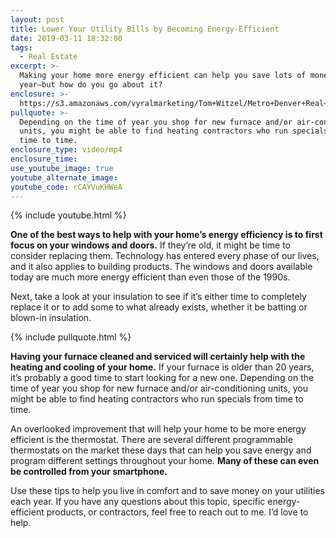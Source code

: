```yaml
---
layout: post
title: Lower Your Utility Bills by Becoming Energy-Efficient
date: 2019-03-11 18:32:00
tags:
  - Real Estate
excerpt: >-
  Making your home more energy efficient can help you save lots of money each
  year—but how do you go about it?
enclosure: >-
  https://s3.amazonaws.com/vyralmarketing/Tom+Witzel/Metro+Denver+Real+Estate-+Lower+Your+Utility+Bills+by+Becoming+Energy-Efficient.mp4
pullquote: >-
  Depending on the time of year you shop for new furnace and/or air-conditioning
  units, you might be able to find heating contractors who run specials from
  time to time.
enclosure_type: video/mp4
enclosure_time:
use_youtube_image: true
youtube_alternate_image:
youtube_code: rCAYVuKHWeA
---
```


{% include youtube.html %}

**One of the best ways to help with your home’s energy efficiency is to first focus on your windows and doors.** If they’re old, it might be time to consider replacing them. Technology has entered every phase of our lives, and it also applies to building products. The windows and doors available today are much more energy efficient than even those of the 1990s.

Next, take a look at your insulation to see if it’s either time to completely replace it or to add some to what already exists, whether it be batting or blown-in insulation.&nbsp;

{% include pullquote.html %}

**Having your furnace cleaned and serviced will certainly help with the heating and cooling of your home.** If your furnace is older than 20 years, it’s probably a good time to start looking for a new one. Depending on the time of year you shop for new furnace and/or air-conditioning units, you might be able to find heating contractors who run specials from time to time.

An overlooked improvement that will help your home to be more energy efficient is the thermostat. There are several different programmable thermostats on the market these days that can help you save energy and program different settings throughout your home. **Many of these can even be controlled from your smartphone.**

Use these tips to help you live in comfort and to save money on your utilities each year. If you have any questions about this topic, specific energy-efficient products, or contractors, feel free to reach out to me. I’d love to help.